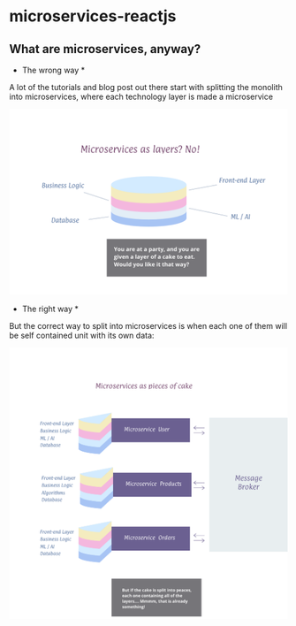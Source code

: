 # microservices-reactjs

## What are microservices, anyway?

* The wrong way *

A lot of the tutorials and blog post out there start with splitting the monolith into microservices, where each technology layer is made a microservice

![](img/cake.png)

* The right way *

But the correct way to split into microservices is when each one of them will be self contained unit with its own data:

![](img/cake-2.png)